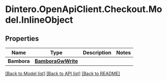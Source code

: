 # Dintero.OpenApiClient.Checkout.Model.InlineObject

## Properties

Name | Type | Description | Notes
------------ | ------------- | ------------- | -------------
**Bambora** | [**BamboraGwWrite**](BamboraGwWrite.md) |  | 

[[Back to Model list]](../README.md#documentation-for-models) [[Back to API list]](../README.md#documentation-for-api-endpoints) [[Back to README]](../README.md)

